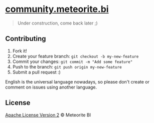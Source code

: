 # [community.meteorite.bi](http://community.meteorite.bi/)

> Under construction, come back later ;)

## Contributing

1. Fork it!
2. Create your feature branch: `git checkout -b my-new-feature`
3. Commit your changes: `git commit -m "Add some feature"`
4. Push to the branch: `git push origin my-new-feature`
5. Submit a pull request  :)

English is the universal language nowadays, so please don't create or comment on issues using another language.

## License

[Apache License Version 2](https://github.com/OSBI/saiku_community_website/blob/master/LICENSE) © Meteorite BI
